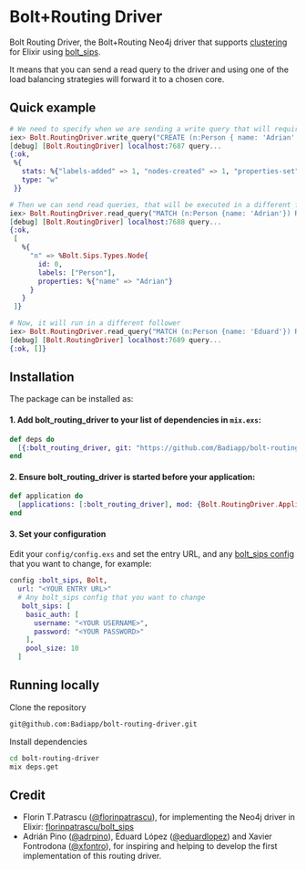 # Bolt+Routing Driver
Bolt Routing Driver, the Bolt+Routing Neo4j driver that supports [clustering](https://neo4j.com/docs/operations-manual/current/clustering/) for Elixir using [bolt_sips](https://github.com/florinpatrascu/bolt_sips).

It means that you can send a read query to the driver and using one of the load balancing strategies will forward it to a chosen core.

## Quick example
```elixir
# We need to specify when we are sending a write query that will require to be sent to the leader
iex> Bolt.RoutingDriver.write_query("CREATE (n:Person { name: 'Adrian' })")
[debug] [Bolt.RoutingDriver] localhost:7687 query...
{:ok,
 %{
   stats: %{"labels-added" => 1, "nodes-created" => 1, "properties-set" => 1},
   type: "w"
 }}

# Then we can send read queries, that will be executed in a different follower each time
iex> Bolt.RoutingDriver.read_query("MATCH (n:Person {name: 'Adrian'}) RETURN n")
[debug] [Bolt.RoutingDriver] localhost:7688 query...
{:ok,
 [
   %{
     "n" => %Bolt.Sips.Types.Node{
       id: 0,
       labels: ["Person"],
       properties: %{"name" => "Adrian"}
     }
   }
 ]}

# Now, it will run in a different follower
iex> Bolt.RoutingDriver.read_query("MATCH (n:Person {name: 'Eduard'}) RETURN n")
[debug] [Bolt.RoutingDriver] localhost:7689 query...
{:ok, []}
```

## Installation
The package can be installed as:

#### 1. Add bolt_routing_driver to your list of dependencies in `mix.exs`:

```elixir
def deps do
  [{:bolt_routing_driver, git: "https://github.com/Badiapp/bolt-routing-driver"}]
end
```

#### 2. Ensure bolt_routing_driver is started before your application:

```elixir
def application do
  [applications: [:bolt_routing_driver], mod: {Bolt.RoutingDriver.Application, []}]
end
```

#### 3. Set your configuration

Edit your `config/config.exs` and set the entry URL, and any [bolt_sips config](https://github.com/florinpatrascu/bolt_sips/blob/cf325c2656b7252abc4c87cbe256535c03c27d79/lib/bolt_sips.ex#L18-L49) that you want to change, for example:

```elixir
config :bolt_sips, Bolt,
  url: "<YOUR ENTRY URL>"
  # Any bolt_sips config that you want to change
   bolt_sips: [
    basic_auth: [
      username: "<YOUR USERNAME>",
      password: "<YOUR PASSWORD>"
    ],
    pool_size: 10
  ]
```

## Running locally
Clone the repository

```bash
git@github.com:Badiapp/bolt-routing-driver.git
```

Install dependencies

```bash
cd bolt-routing-driver
mix deps.get
```

## Credit
- Florin T.Patrascu ([@florinpatrascu](https://github.com/florinpatrascu)), for implementing the Neo4j driver in Elixir: [florinpatrascu/bolt_sips](https://github.com/florinpatrascu/bolt_sips)
- Adrián Pino ([@adrpino](https://github.com/adrpino)), Eduard López ([@eduardlopez](https://github.com/eduardlopez)) and Xavier Fontrodona ([@xfontro](https://github.com/xfontro)), for inspiring and helping to develop the first implementation of this routing driver.
